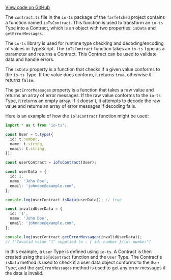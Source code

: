 [View code on GitHub](https://github.com/igorkamyshev/farfetched/.autodoc/docs/json/packages/io-ts/src)

The `contract.ts` file in the `io-ts` package of the `farfetched` project contains a function named `ioTsContract`. This function is used to transform an `io-ts` Type into a Contract, which is an object with two properties: `isData` and `getErrorMessages`.

The `io-ts` library is used for runtime type checking and decoding/encoding of values in TypeScript. The `ioTsContract` function takes an `io-ts` Type as a parameter and returns a Contract. This Contract can be used to validate data and handle errors.

The `isData` property is a function that checks if a given value conforms to the `io-ts` Type. If the value does conform, it returns `true`, otherwise it returns `false`.

The `getErrorMessages` property is a function that takes a raw value and returns an array of error messages. If the raw value conforms to the `io-ts` Type, it returns an empty array. If it doesn't, it attempts to decode the raw value and returns an array of error messages if decoding fails.

Here is an example of how the `ioTsContract` function might be used:

```typescript
import * as t from 'io-ts';

const User = t.type({
  id: t.number,
  name: t.string,
  email: t.string,
});

const userContract = ioTsContract(User);

const userData = {
  id: 1,
  name: 'John Doe',
  email: 'johndoe@example.com',
};

console.log(userContract.isData(userData)); // true

const invalidUserData = {
  id: '1',
  name: 'John Doe',
  email: 'johndoe@example.com',
};

console.log(userContract.getErrorMessages(invalidUserData));
// ["Invalid value "1" supplied to : { id: number }/id: number"]
```

In this example, a `User` Type is defined using `io-ts`. A Contract is then created using the `ioTsContract` function and the `User` Type. The Contract's `isData` method is used to check if a user data object conforms to the `User` Type, and the `getErrorMessages` method is used to get any error messages if the data is invalid.
